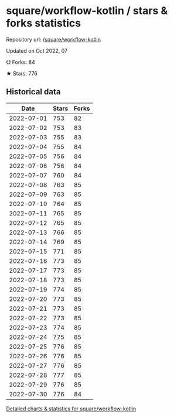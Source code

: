 # square/workflow-kotlin / stars & forks statistics

Repository url: [/square/workflow-kotlin](https://github.com/square/workflow-kotlin)

Updated on Oct 2022, 07

☋ Forks: 84

★ Stars: 776

## Historical data
| Date | Stars | Forks |
|------|-------|-------|
| 2022-07-01 | 753 | 82 | 
| 2022-07-02 | 753 | 83 | 
| 2022-07-03 | 755 | 83 | 
| 2022-07-04 | 755 | 84 | 
| 2022-07-05 | 756 | 84 | 
| 2022-07-06 | 756 | 84 | 
| 2022-07-07 | 760 | 84 | 
| 2022-07-08 | 763 | 85 | 
| 2022-07-09 | 763 | 85 | 
| 2022-07-10 | 764 | 85 | 
| 2022-07-11 | 765 | 85 | 
| 2022-07-12 | 765 | 85 | 
| 2022-07-13 | 766 | 85 | 
| 2022-07-14 | 769 | 85 | 
| 2022-07-15 | 771 | 85 | 
| 2022-07-16 | 773 | 85 | 
| 2022-07-17 | 773 | 85 | 
| 2022-07-18 | 773 | 85 | 
| 2022-07-19 | 774 | 85 | 
| 2022-07-20 | 773 | 85 | 
| 2022-07-21 | 773 | 85 | 
| 2022-07-22 | 773 | 85 | 
| 2022-07-23 | 774 | 85 | 
| 2022-07-24 | 775 | 85 | 
| 2022-07-25 | 776 | 85 | 
| 2022-07-26 | 776 | 85 | 
| 2022-07-27 | 776 | 85 | 
| 2022-07-28 | 777 | 85 | 
| 2022-07-29 | 776 | 85 | 
| 2022-07-30 | 776 | 84 | 


[Detailed charts & statistics for square/workflow-kotlin](https://reviewgithub.com/rep/square/workflow-kotlin)
